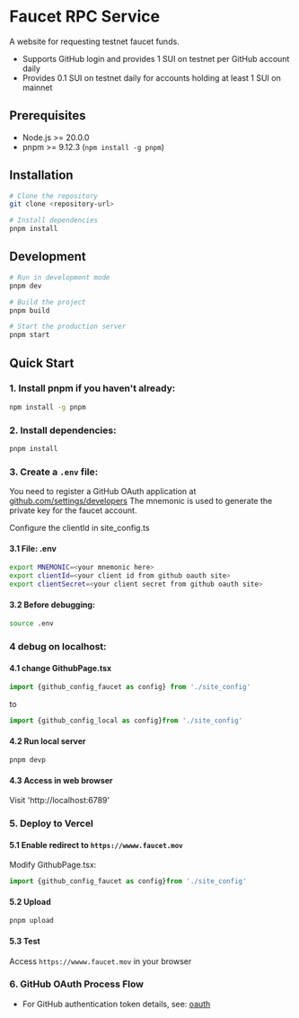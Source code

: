 # Faucet RPC Service
A website for requesting testnet faucet funds.
- Supports GitHub login and provides 1 SUI on testnet per GitHub account daily
- Provides 0.1 SUI on testnet daily for accounts holding at least 1 SUI on mainnet

## Prerequisites

- Node.js >= 20.0.0
- pnpm >= 9.12.3 (`npm install -g pnpm`)

## Installation

```bash
# Clone the repository
git clone <repository-url>

# Install dependencies
pnpm install
```

## Development

```bash
# Run in development mode
pnpm dev

# Build the project
pnpm build

# Start the production server
pnpm start
```

## Quick Start

### 1. Install pnpm if you haven't already:
```bash
npm install -g pnpm
```

### 2. Install dependencies:
```bash
pnpm install
```

### 3. Create a `.env` file:
You need to register a GitHub OAuth application at [github.com/settings/developers](https://github.com/settings/developers)
The mnemonic is used to generate the private key for the faucet account.

Configure the clientId in site_config.ts

#### 3.1 File: .env
```bash
export MNEMONIC=<your mnemonic here>
export clientId=<your client id from github oauth site>
export clientSecret=<your client secret from github oauth site>
```

#### 3.2 Before debugging:
```bash
source .env
```
### 4 debug on localhost:
#### 4.1 change GithubPage.tsx
```ts
import {github_config_faucet as config} from './site_config'
```
to
```ts
import {github_config_local as config}from './site_config'
```

#### 4.2 Run local server
```bash
pnpm devp
```

#### 4.3 Access in web browser
Visit 'http://localhost:6789'

### 5. Deploy to Vercel
#### 5.1 Enable redirect to `https://wwww.faucet.mov`
Modify GithubPage.tsx:
```ts
import {github_config_faucet as config}from './site_config'
```

#### 5.2 Upload
```bash
pnpm upload
```

#### 5.3 Test
Access `https://wwww.faucet.mov` in your browser

### 6. GitHub OAuth Process Flow
- For GitHub authentication token details, see: [oauth](./github-oauth.md)





